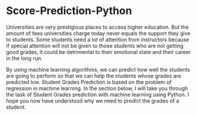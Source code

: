 # Score-Prediction-Python
Universities are very prestigious places to access higher education. But the amount of fees universities charge today never equals the support they give to students. Some students need a lot of attention from instructors because if special attention will not be given to those students who are not getting good grades, it could be detrimental to their emotional state and their career in the long run.

By using machine learning algorithms, we can predict how well the students are going to perform so that we can help the students whose grades are predicted low. Student Grades Prediction is based on the problem of regression in machine learning. In the section below, I will take you through the task of Student Grades prediction with machine learning using Python.
I hope you now have understood why we need to predict the grades of a student.
